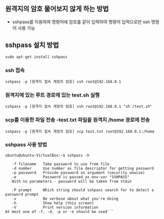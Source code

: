 ## 원격지의 암호 물어보지 않게 하는 방법
- sshpass를 이용하여 명령어에 암호를 같이 입력하여 명령어 입력으로만 ssh 명령어 사용 가능

## sshpass 설치 방법
```sudo apt-get install sshpass```
 
### ssh 접속
```sshpass -p [원격지 접속 계정의 암호] ssh root@192.168.0.1```   

### 원격지에 있는 루트 경로에 있는 test.sh 실행
```sshpass -p [원격지 접속 계정의 암호] ssh root@192.168.0.1 "sh /test.sh" ```   

### scp를 이용한 파일 전송 -test.txt 파일을 원격지 /home 경로에 전송
```sshpass -p [원격지 접속 계정의 암호] scp test.txt root@192.168.0.1:/home```
 
### sshpass 사용 방법
```ubuntu@ubuntu-VirtualBox:~$ sshpass -h```   
```Usage: sshpass [-f|-d|-p|-e] [-hV] command parameters
   -f filename   Take password to use from file
   -d number     Use number as file descriptor for getting password
   -p password   Provide password as argument (security unwise)
   -e            Password is passed as env-var "SSHPASS"
   With no parameters - password will be taken from stdin

   -P prompt     Which string should sshpass search for to detect a password prompt
   -v            Be verbose about what you're doing
   -h            Show help (this screen)
   -V            Print version information
At most one of -f, -d, -p or -e should be used```

